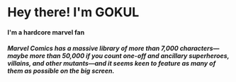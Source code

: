 # Hey there! I'm GOKUL 
<h4>I'm a hardcore marvel fan
<h5>Marvel Comics has a massive library of more than 7,000 characters—maybe more than 50,000 if you count one-off and ancillary superheroes, villains, and other mutants—and it seems keen to feature as many of them as possible on the big screen.
